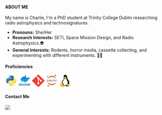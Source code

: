 
#### ABOUT ME
My name is Charlie, I'm a PhD student at Trinity College Dublin researching radio astrophysics and technosignatures.

- **Pronouns:** She/Her
- **Research Interests:** SETI, Space Mission Design, and Radio Astrophysics.👽
- **General Interests:** Rodents, horror media, cassette collecting, and experimenting with different instruments. 🐀🎸

#### Proficiencies
<code><img height="40" src="https://raw.githubusercontent.com/github/explore/80688e429a7d4ef2fca1e82350fe8e3517d3494d/topics/python/python.png"></code>
  <code><img height="40" src="https://raw.githubusercontent.com/github/explore/80688e429a7d4ef2fca1e82350fe8e3517d3494d/topics/docker/docker.png"></code>
  <code><img height="40" src="https://raw.githubusercontent.com/github/explore/80688e429a7d4ef2fca1e82350fe8e3517d3494d/topics/git/git.png"></code>
  <code><img height="40" src="https://raw.githubusercontent.com/github/explore/80688e429a7d4ef2fca1e82350fe8e3517d3494d/topics/jupyter-notebook/jupyter-notebook.png"></code>
  <code><img height="40" src="https://raw.githubusercontent.com/github/explore/80688e429a7d4ef2fca1e82350fe8e3517d3494d/topics/linux/linux.png"></code>

#### Contact Me
<a href="mailto:ashech@tcd.ie"> <img src="https://img.icons8.com/fluent/48/000000/gmail.png" width="3.5%"/>
  
